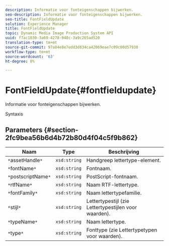 ```yaml
---
description: Informatie voor fonteigenschappen bijwerken.
seo-description: Informatie voor fonteigenschappen bijwerken.
seo-title: FontFieldUpdate
solution: Experience Manager
title: FontFieldUpdate
topic: Dynamic Media Image Production System API
uuid: f7ac1830-3a69-4278-948c-3a9c265ad520
translation-type: tm+mt
source-git-commit: 97a84e8e7edd3d834ca42069eae7c09c00d57938
workflow-type: tm+mt
source-wordcount: '63'
ht-degree: 0%

---
```



# FontFieldUpdate{#fontfieldupdate}

Informatie voor fonteigenschappen bijwerken.

Syntaxis

## Parameters {#section-2fc9bea56b6d4b72b80d4f04c5f9b862}

| Naam | Type | Beschrijving |
|---|---|---|
| `*`assetHandle`*` | `xsd:string` | Handgreep lettertype-element. |
| `*`fontName`*` | `xsd:string` | Fontnaam. |
| `*`postscriptName`*` | `xsd:string` | PostScript-fontnaam. |
| `*`rtfName`*` | `xsd:string` | Naam RTF-lettertype. |
| `*`fontFamily`*` | `xsd:string` | Naam lettertypefamilie. |
| `*`stijl`*` | `xsd:string` | Lettertypestijl (zie Lettertypestijlen voor waarden). |
| `*`typeName`*` | `xsd:string` | Naam lettertype. |
| `*`type`*` | `xsd:string` | Fonttype (zie Lettertypetypen voor waarden). |

